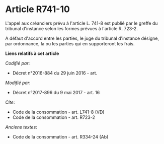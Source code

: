 # Article R741-10

L'appel aux créanciers prévu à l'article L. 741-8 est publié par le greffe du tribunal d'instance selon les formes prévues à
l'article R. 723-2. 

A défaut d'accord entre les parties, le juge du tribunal d'instance désigne, par ordonnance, la ou les parties qui en
supporteront les frais.

**Liens relatifs à cet article**

_Codifié par_:

  - Décret n°2016-884 du 29 juin 2016 - art.

_Modifié par_:

  - Décret n°2017-896 du 9 mai 2017 - art. 16

_Cite_:

  - Code de la consommation - art. L741-8 (VD)
  - Code de la consommation - art. R723-2

_Anciens textes_:

  - Code de la consommation - art. R334-24 (Ab)
